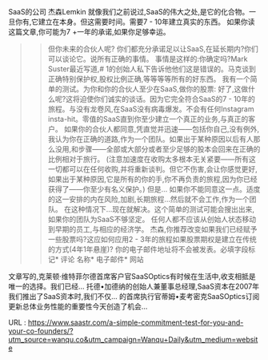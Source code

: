 SaaS的公司 
 杰森Lemkin 
 就像我们之前说过,SaaS的伟大之处,是它的化合物。一旦你有,它建立在本身。但这需要时间。需要7 - 10年建立真实的东西。 
 如果你读这篇文章,你可能为7 +一年的承诺,如果你足够幸运。 
 > >但你未来的合伙人呢? 
 你们都充分承诺足以让SaaS,在延长期内?你们可以谈论它。说所有正确的事情。 
 事情是这样的:你确定吗?Mark Suster最近写道,# 1的创始人私下告诉他他们这是错误的。马克谈到正确特别保护权,股权比例正确,等等等等所有的好东西。 
 我有一个简单的测试。为你和你的合伙人至少在SaaS,做你的股票: 
 好了,这做什么呢?这将迫使你们诚实的谈话。因为它完全符合SaaS的7 - 10年的旅程。与没有龙卷风,在SaaS没有病毒爆发。不会有任何Instagram insta-hit。零值的SaaS直到你至少建立一个真正的业务,与真正的客户。 
 > >如果你的合伙人都同意,凭直觉并迅速——包括你自己,没有例外,我认为你在正确的道路,作为一个团队。如果出于某种原因以后有人那么没用,和步骤——全部或大部分或者至少足够的股本会回来在正确的比例相对于旅行。 
 (注意加速度在收购太多根本无关紧要——所有这一切都可以在任何收购,并将重新谈判。但它不伤害,会让你感觉更好,如果出于某种原因,它是所有的你的手,你不再负责的旅程,因为你已经获得了——你至少有名义保护。) 
 但是… 
 如果你不能同意这一点。适度的这一安排的内在风险,加剧,长期旅程…然后就不会工作,作为一个团队。 
 > >在这种情况下…现在就解决。这个简单的测试可能会搜出出来,如果你的团队为SaaS不够坚定。 
 任何人都不应该从创始人状态移动到早期的员工,与相应的经济学。 
 杰森,你推荐改变如果我们已经赋予一些股票吗?这应如何应用2 - 3年的旅程如果股票期权是建立在传统的方式(4年1年悬崖)? 
 你的电子邮件地址将不会被发表。必填字段标记* 
 评论 
 名称* 
 电子邮件* 
 网站 
  
  
  
  
  
  
  
  
 文章写的,克莱顿·维特菲尔德首席客户官SaaSOptics有时候在生活中,收支相抵是唯一的选择。我们已经… 
 托德•加德纳的创始人兼董事总经理,SaaS资本在2007年我们推出了SaaS资本时,我们不仅… 
 的首席执行官蒂姆•麦考密克SaaSOptics订阅更新总体业务性能的重要性今天创造了机会… 
  
   
  URL : https://www.saastr.com/a-simple-commitment-test-for-you-and-your-co-founders/?utm_source=wanqu.co&utm_campaign=Wanqu+Daily&utm_medium=website